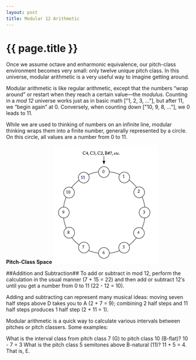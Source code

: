 ```yaml
---
layout: post
title: Modular 12 Arithmetic
---
```


{{ page.title }}
================

Once we assume octave and enharmonic equivalence, our pitch-class environment becomes very small: only twelve unique pitch class. In this universe, modular arithmetic is a very useful way to imagine getting around.

Modular arithmetic is like regular arithmetic, except that the numbers “wrap around” or restart when they reach a certain value—the *modulus*. Counting in a *mod 12* universe works just as in basic math ["1, 2, 3, ..."], but after 11, we “begin again” at 0. Conversely, when counting down ["10, 9, 8, ..."], we 0 leads to 11. 

While we are used to thinking of numbers on an infinite line, modular thinking wraps them into a finite number, generally represented by a circle. On this circle, all values are a number from 0 to 11.

**Pitch-Class Space**
[![](Graphics/postTonal/Pitch-Class-Space.jpg)](Graphics/postTonal/Pitch-Class-Space.jpg)

##Addition and Subtraction##
To add or subtract in mod 12, perform the calculation in the usual manner (7 + 15 = 22) and then add or subtract 12′s until you get a number from 0 to 11 (22 - 12 = 10).

Adding and subtracting can represent many musical ideas: moving seven half steps above D takes you to A (2 + 7 = 9); combining 2 half steps and 11 half steps produces 1 half step (2 + 11 = 1).

Modular arithmetic is a quick way to calculate various intervals between pitches or pitch classers. Some examples:

What is the interval class from pitch class 7 (G) to pitch class 10 (B-flat)? 10 - 7 = 3
What is the pitch class 5 semitones above B-natural (11)? 11 + 5 = 4. That is, E.

 

